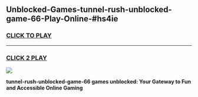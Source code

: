 
## Unblocked-Games-tunnel-rush-unblocked-game-66-Play-Online-#hs4ie
<h3>
<a href="https://premium.freeplayer.one?title=tunnel-rush-unblocked-game-66&ref=27F">CLICK TO PLAY</a></h3>
<hr>

<h3>
<a href="https://premium.freeplayer.one?title=tunnel-rush-unblocked-game-66&ref=27F">CLICK 2 PLAY</a>
  
</h3>

<a href="https://premium.freeplayer.one?title=tunnel-rush-unblocked-game-66&ref=27F"><img src="https://clearcache.store/games.png"></a>


**tunnel-rush-unblocked-game-66 games unblocked: Your Gateway to Fun and Accessible Online Gaming**
